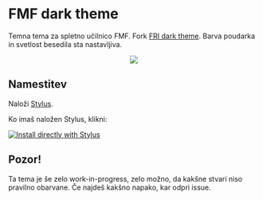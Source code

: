 # FMF dark theme

Temna tema za spletno učilnico FMF. Fork [FRI dark theme](https://github.com/janvasiljevic/fri-dark-theme). Barva poudarka in svetlost besedila sta nastavljiva.

<p align="center">
  <img src="https://raw.githubusercontent.com/hackguy25/fmf-dark-theme/master/images/sample.png"/>
</p>

## Namestitev

Naloži [Stylus](https://add0n.com/stylus.html).

Ko imaš naložen Stylus, klikni:

[![Install directly with Stylus](https://img.shields.io/badge/Install%20directly%20with-Stylus-%233daee9?style=for-the-badge)](https://raw.githubusercontent.com/hackguy25/fmf-dark-theme/master/fmf-dark.user.css)

## Pozor!

Ta tema je še zelo work-in-progress, zelo možno, da kakšne stvari niso pravilno obarvane.
Če najdeš kakšno napako, kar odpri issue.


